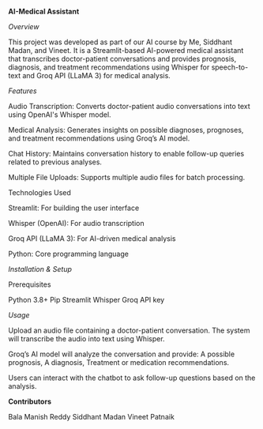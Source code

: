 **AI-Medical Assistant**

*Overview*

This project was developed as part of our AI course by Me, Siddhant Madan, and Vineet. It is a Streamlit-based AI-powered medical assistant that transcribes doctor-patient conversations and provides prognosis, diagnosis, and treatment recommendations using Whisper for speech-to-text and Groq API (LLaMA 3) for medical analysis.


*Features*


Audio Transcription: Converts doctor-patient audio conversations into text using OpenAI's Whisper model.

Medical Analysis: Generates insights on possible diagnoses, prognoses, and treatment recommendations using Groq’s AI model.

Chat History: Maintains conversation history to enable follow-up queries related to previous analyses.

Multiple File Uploads: Supports multiple audio files for batch processing.

Technologies Used

Streamlit: For building the user interface

Whisper (OpenAI): For audio transcription

Groq API (LLaMA 3): For AI-driven medical analysis

Python: Core programming language



*Installation & Setup*



Prerequisites

Python 3.8+
Pip
Streamlit
Whisper
Groq API key


*Usage*


Upload an audio file containing a doctor-patient conversation.
The system will transcribe the audio into text using Whisper.

Groq’s AI model will analyze the conversation and provide:
A possible prognosis, A diagnosis, Treatment or medication recommendations. 

Users can interact with the chatbot to ask follow-up questions based on the analysis.

**Contributors**

Bala Manish Reddy
Siddhant Madan
Vineet Patnaik

